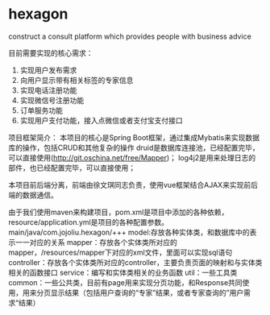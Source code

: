 # hexagon
construct a consult platform which provides people with business advice

目前需要实现的核心需求：
1. 实现用户发布需求
2. 向用户显示带有相关标签的专家信息
3. 实现电话注册功能
4. 实现微信号注册功能
5. 订单服务功能
6. 实现用户支付功能，接入点微信或者支付宝支付接口

项目框架简介：
本项目的核心是Spring Boot框架，通过集成Mybatis来实现数据库的操作，包括CRUD和其他复杂的操作
druid是数据库连接池，已经配置完毕，可以直接使用(http://git.oschina.net/free/Mapper)；
log4j2是用来处理日志的部件，也已经配置完毕，可以直接使用；

本项目前后端分离，前端由徐文琪同志负责，使用vue框架结合AJAX来实现前后端的数据通信。

由于我们使用maven来构建项目，pom.xml是项目中添加的各种依赖，resource/application.yml是项目的各种配置参数。
main/java/com.jojoliu.hexagon/+++
model:存放各种实体类，和数据库中的表示一一对应的关系
mapper：存放各个实体类所对应的mapper，/resources/mapper下对应的xml文件，里面可以实现sql语句 
controller：存放各个实体类所对应的controller，主要负责页面的映射和与实体类相关的函数接口
service：编写和实体类相关的业务函数 
util：一些工具类
common：一些公共类，目前有page用来实现分页功能，和Response共同使用，用来分页显示结果（包括用户查询的“专家”结果，或者专家查询的”用户需求“结果）
